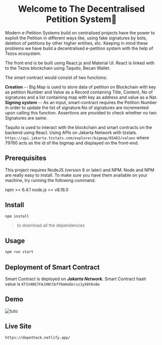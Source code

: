 
<h1 align="center">Welcome to The Decentralised Petition System👋</h1>

Modern e-Petition Systems build on centralised projects have the power to exploit the Petition in different ways like, using fake signatures by bots, deletion of petitions by other higher entities, etc. 
Keeping in mind these problems we have build a decentralised e-petition system with the help of Tezos ecosystem.

The front end is be built using React.js and Material UI.
React is linked with to the Tezos blockchain using Taquito, Becan Wallet.

The smart contract would consist of two functions:

**Creation** -- Big Map is used to store data of petition on Blockchain with key as petition Number and Value as a Record containing Title, Content, No of signatures and a list containing map with key as address and value as a Nat.
**Signing system** -- As an input, smart-contract requires the Petition Number in order to update the list of signature.No of signatures are incremented upon calling this function. Assertions are provided to check whether no two Signatures are same. 

Taquito is used to interact with the blockchain and smart contracts on the backend using React. Using APIs on Jakarta Network with tzstats. 
```https://api.jakarta.tzstats.com/explorer/bigmap/85462/values```
where 79760 acts as the id of the bigmap and displayed on the front-end.



## Prerequisites
This project requires NodeJS (version 8 or later) and NPM. Node and NPM are really easy to install. To make sure you have them available on your machine, try running the following command.

npm >= 6.4.1
node.js >= v8.16.0

##  Install

```sh
npm install
```
>to download all the dependencies

##  Usage

```sh
npm run start
```



## Deployment of Smart Contract

Smart Contract is deployed on ***Jakarta Network.***
Smart Contract hash value is `KT1V4NS7FAJXNCtbfY6mHoDnrsz1yX8tKx8e`

## Demo
![tuto](https://user-images.githubusercontent.com/60133406/184505807-d8d4f562-a015-4e7d-ad06-39e9d20edd17.gif)

## Live Site
```https://depethack.netlify.app/```
